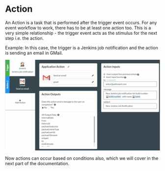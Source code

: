 # Action

An Action is a task that is performed after the trigger event occurs. For any event workflow to work, there has to be at least one action too. This is a very simple relationship - the trigger event acts as the stimulus for the next step i.e. the action.

Example: In this case, the trigger is a Jenkins job notification and the action is sending an email in GMail.

![](../../../.gitbook/assets/image%20%2878%29.png)

Now actions can occur based on conditions also, which we will cover in the next part of the documentation.

